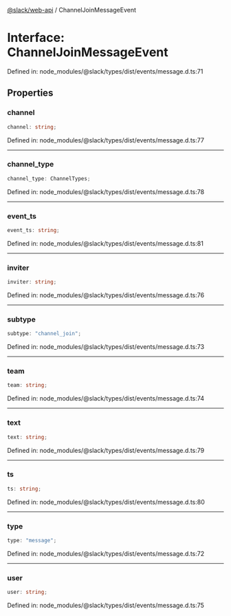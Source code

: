 [@slack/web-api](../index.md) / ChannelJoinMessageEvent

# Interface: ChannelJoinMessageEvent

Defined in: node\_modules/@slack/types/dist/events/message.d.ts:71

## Properties

### channel

```ts
channel: string;
```

Defined in: node\_modules/@slack/types/dist/events/message.d.ts:77

***

### channel\_type

```ts
channel_type: ChannelTypes;
```

Defined in: node\_modules/@slack/types/dist/events/message.d.ts:78

***

### event\_ts

```ts
event_ts: string;
```

Defined in: node\_modules/@slack/types/dist/events/message.d.ts:81

***

### inviter

```ts
inviter: string;
```

Defined in: node\_modules/@slack/types/dist/events/message.d.ts:76

***

### subtype

```ts
subtype: "channel_join";
```

Defined in: node\_modules/@slack/types/dist/events/message.d.ts:73

***

### team

```ts
team: string;
```

Defined in: node\_modules/@slack/types/dist/events/message.d.ts:74

***

### text

```ts
text: string;
```

Defined in: node\_modules/@slack/types/dist/events/message.d.ts:79

***

### ts

```ts
ts: string;
```

Defined in: node\_modules/@slack/types/dist/events/message.d.ts:80

***

### type

```ts
type: "message";
```

Defined in: node\_modules/@slack/types/dist/events/message.d.ts:72

***

### user

```ts
user: string;
```

Defined in: node\_modules/@slack/types/dist/events/message.d.ts:75

